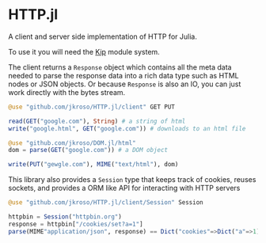 # HTTP.jl

A client and server side implementation of HTTP for Julia.

To use it you will need the [Kip](https://github.com/jkroso/Kip.jl) module system.

The client returns a `Response` object which contains all the meta data needed to parse the response data into a rich data type such as HTML nodes or JSON objects. Or because `Response` is also an IO, you can just work directly with the bytes stream.

```Julia
@use "github.com/jkroso/HTTP.jl/client" GET PUT

read(GET("google.com"), String) # a string of html
write("google.html", GET("google.com")) # downloads to an html file

@use "github.com/jkroso/DOM.jl/html"
dom = parse(GET("google.com")) # a DOM object

write(PUT("gewgle.com"), MIME("text/html"), dom)
```

This library also provides a `Session` type that keeps track of cookies, reuses sockets, and provides a ORM like API for interacting with HTTP servers

```julia
@use "github.com/jkroso/HTTP.jl/client/Session" Session

httpbin = Session("httpbin.org")
response = httpbin["/cookies/set?a=1"]
parse(MIME"application/json", response) == Dict("cookies"=>Dict("a"=>1))
```
